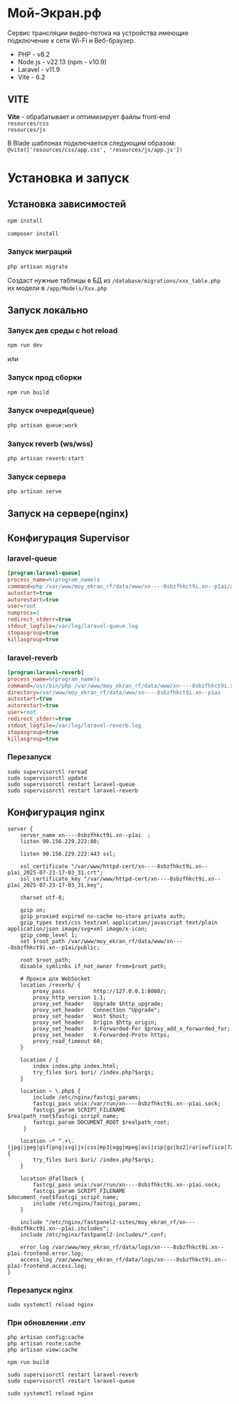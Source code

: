 # Мой-Экран.рф

Сервис трансляции видео-потока на устройства имеющие подключение к сети Wi-Fi и Веб-браузер.

-   PHP - v8.2
-   Node.js - v22.13 (npm - v10.9)
-   Laravel - v11.9
-   Vite - 6.2

## VITE

**Vite** - обрабатывает и оптимизирует файлы front-end<br>
<code>resources/css</code><br>
<code>resources/js</code>

В Blade шаблонах подключается следующим образом:<br>
`@vite(['resources/css/app.css', 'resources/js/app.js'])`

# Установка и запуск

## Установка зависимостей

```bash
npm install
```

```bash
composer install
```

### Запуск миграций

```bash
php artisan migrate
```

Создаст нужные таблицы в БД из `/database/migrations/xxx_table.php`<br> их модели в `/app/Models/Xxx.php`

## Запуск локально

### Запуск дев среды с hot reload

```bash
npm run dev
```

или

### Запуск прод сборки

```bash
npm run build
```

### Запуск очереди(queue)

```bash
php artisan queue:work

```

### Запуск reverb (ws/wss)

```bash
php artisan reverb:start

```

### Запуск сервера

```bash
php artisan serve

```

## Запуск на сервере(nginx)

## Конфигурация Supervisor

### laravel-queue

```ini
[program:laravel-queue]
process_name=%(program_name)s
command=php /var/www/moy_ekran_rf/data/www/xn----8sbzfhkct9i.xn--p1ai/artisan queue:work --sleep=3 --tries=3 --timeout=90
autostart=true
autorestart=true
user=root
numprocs=1
redirect_stderr=true
stdout_logfile=/var/log/laravel-queue.log
stopasgroup=true
killasgroup=true
```

### laravel-reverb

```ini
[program:laravel-reverb]
process_name=%(program_name)s
command=/usr/bin/php /var/www/moy_ekran_rf/data/www/xn----8sbzfhkct9i.xn--p1ai/artisan reverb:start
directory=/var/www/moy_ekran_rf/data/www/xn----8sbzfhkct9i.xn--p1ai
autostart=true
autorestart=true
user=root
redirect_stderr=true
stdout_logfile=/var/log/laravel-reverb.log
stopasgroup=true
killasgroup=true
```

### Перезапуск

```
sudo supervisorctl reread
sudo supervisorctl update
sudo supervisorctl restart laravel-queue
sudo supervisorctl restart laravel-reverb
```

## Конфигурация nginx

```nginx
server {
    server_name xn----8sbzfhkct9i.xn--p1ai  ;
    listen 90.156.229.222:80;

    listen 90.156.229.222:443 ssl;

    ssl_certificate "/var/www/httpd-cert/xn----8sbzfhkct9i.xn--p1ai_2025-07-23-17-03_31.crt";
    ssl_certificate_key "/var/www/httpd-cert/xn----8sbzfhkct9i.xn--p1ai_2025-07-23-17-03_31.key";

    charset utf-8;

    gzip on;
    gzip_proxied expired no-cache no-store private auth;
    gzip_types text/css text/xml application/javascript text/plain application/json image/svg+xml image/x-icon;
    gzip_comp_level 1;
    set $root_path /var/www/moy_ekran_rf/data/www/xn----8sbzfhkct9i.xn--p1ai/public;

    root $root_path;
    disable_symlinks if_not_owner from=$root_path;

    # Прокси для WebSocket
    location /reverb/ {
        proxy_pass         http://127.0.0.1:8080/;
        proxy_http_version 1.1;
        proxy_set_header   Upgrade $http_upgrade;
        proxy_set_header   Connection "Upgrade";
        proxy_set_header   Host $host;
        proxy_set_header   Origin $http_origin;
        proxy_set_header   X-Forwarded-For $proxy_add_x_forwarded_for;
        proxy_set_header   X-Forwarded-Proto https;
        proxy_read_timeout 60;
    }

    location / {
        index index.php index.html;
        try_files $uri $uri/ /index.php?$args;
    }

    location ~ \.php$ {
        include /etc/nginx/fastcgi_params;
        fastcgi_pass unix:/var/run/xn----8sbzfhkct9i.xn--p1ai.sock;
        fastcgi_param SCRIPT_FILENAME $realpath_root$fastcgi_script_name;
        fastcgi_param DOCUMENT_ROOT $realpath_root;
     }

    location ~* ^.+\.(jpg|jpeg|gif|png|svg|js|css|mp3|ogg|mpeg|avi|zip|gz|bz2|rar|swf|ico|7z|doc|docx|map|ogg|otf|pdf|tff|tif|txt|wav|webp|woff|woff2|xls|xlsx|xml)$ {
        try_files $uri $uri/ /index.php?$args;
    }

    location @fallback {
        fastcgi_pass unix:/var/run/xn----8sbzfhkct9i.xn--p1ai.sock;
        fastcgi_param SCRIPT_FILENAME $document_root$fastcgi_script_name;
        include /etc/nginx/fastcgi_params;
    }

    include "/etc/nginx/fastpanel2-sites/moy_ekran_rf/xn----8sbzfhkct9i.xn--p1ai.includes";
    include /etc/nginx/fastpanel2-includes/*.conf;

    error_log /var/www/moy_ekran_rf/data/logs/xn----8sbzfhkct9i.xn--p1ai-frontend.error.log;
    access_log /var/www/moy_ekran_rf/data/logs/xn----8sbzfhkct9i.xn--p1ai-frontend.access.log;
}
```

### Перезапуск nginx

```
sudo systemctl reload nginx
```

### При обновлении _.env_

```
php artisan config:cache
php artisan route:cache
php artisan view:cache

npm run build

sudo supervisorctl restart laravel-reverb
sudo supervisorctl restart laravel-queue

sudo systemctl reload nginx

```
